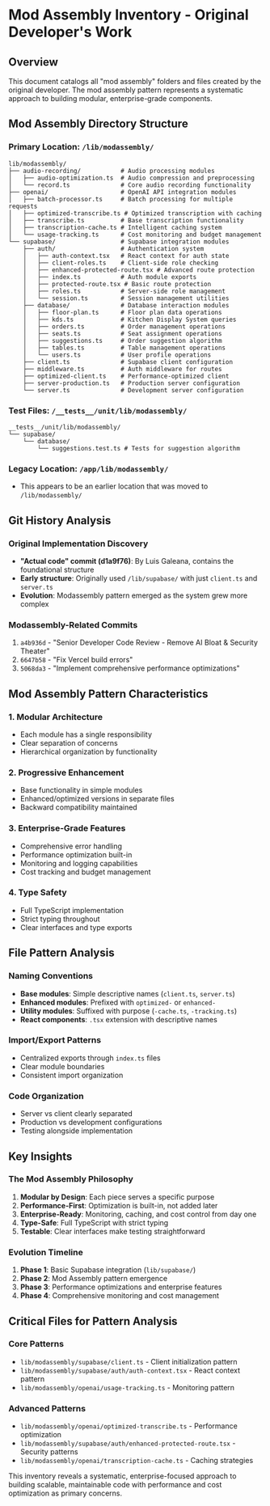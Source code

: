 # Mod Assembly Inventory - Original Developer's Work

## Overview
This document catalogs all "mod assembly" folders and files created by the original developer. The mod assembly pattern represents a systematic approach to building modular, enterprise-grade components.

## Mod Assembly Directory Structure

### Primary Location: `/lib/modassembly/`
```
lib/modassembly/
├── audio-recording/           # Audio processing modules
│   ├── audio-optimization.ts  # Audio compression and preprocessing
│   └── record.ts              # Core audio recording functionality
├── openai/                    # OpenAI API integration modules
│   ├── batch-processor.ts     # Batch processing for multiple requests
│   ├── optimized-transcribe.ts # Optimized transcription with caching
│   ├── transcribe.ts          # Base transcription functionality
│   ├── transcription-cache.ts # Intelligent caching system
│   └── usage-tracking.ts      # Cost monitoring and budget management
└── supabase/                  # Supabase integration modules
    ├── auth/                  # Authentication system
    │   ├── auth-context.tsx   # React context for auth state
    │   ├── client-roles.ts    # Client-side role checking
    │   ├── enhanced-protected-route.tsx # Advanced route protection
    │   ├── index.ts           # Auth module exports
    │   ├── protected-route.tsx # Basic route protection
    │   ├── roles.ts           # Server-side role management
    │   └── session.ts         # Session management utilities
    ├── database/              # Database interaction modules
    │   ├── floor-plan.ts      # Floor plan data operations
    │   ├── kds.ts             # Kitchen Display System queries
    │   ├── orders.ts          # Order management operations
    │   ├── seats.ts           # Seat assignment operations
    │   ├── suggestions.ts     # Order suggestion algorithm
    │   ├── tables.ts          # Table management operations
    │   └── users.ts           # User profile operations
    ├── client.ts              # Supabase client configuration
    ├── middleware.ts          # Auth middleware for routes
    ├── optimized-client.ts    # Performance-optimized client
    ├── server-production.ts   # Production server configuration
    └── server.ts              # Development server configuration
```

### Test Files: `/__tests__/unit/lib/modassembly/`
```
__tests__/unit/lib/modassembly/
└── supabase/
    └── database/
        └── suggestions.test.ts # Tests for suggestion algorithm
```

### Legacy Location: `/app/lib/modassembly/`
- This appears to be an earlier location that was moved to `/lib/modassembly/`

## Git History Analysis

### Original Implementation Discovery
- **"Actual code" commit (d1a9f76)**: By Luis Galeana, contains the foundational structure
- **Early structure**: Originally used `/lib/supabase/` with just `client.ts` and `server.ts`
- **Evolution**: Modassembly pattern emerged as the system grew more complex

### Modassembly-Related Commits
1. `a4b936d` - "Senior Developer Code Review - Remove AI Bloat & Security Theater"
2. `6647b58` - "Fix Vercel build errors" 
3. `5068da3` - "Implement comprehensive performance optimizations"

## Mod Assembly Pattern Characteristics

### 1. Modular Architecture
- Each module has a single responsibility
- Clear separation of concerns
- Hierarchical organization by functionality

### 2. Progressive Enhancement
- Base functionality in simple modules
- Enhanced/optimized versions in separate files
- Backward compatibility maintained

### 3. Enterprise-Grade Features
- Comprehensive error handling
- Performance optimization built-in
- Monitoring and logging capabilities
- Cost tracking and budget management

### 4. Type Safety
- Full TypeScript implementation
- Strict typing throughout
- Clear interfaces and type exports

## File Pattern Analysis

### Naming Conventions
- **Base modules**: Simple descriptive names (`client.ts`, `server.ts`)
- **Enhanced modules**: Prefixed with `optimized-` or `enhanced-`
- **Utility modules**: Suffixed with purpose (`-cache.ts`, `-tracking.ts`)
- **React components**: `.tsx` extension with descriptive names

### Import/Export Patterns
- Centralized exports through `index.ts` files
- Clear module boundaries
- Consistent import organization

### Code Organization
- Server vs client clearly separated
- Production vs development configurations
- Testing alongside implementation

## Key Insights

### The Mod Assembly Philosophy
1. **Modular by Design**: Each piece serves a specific purpose
2. **Performance-First**: Optimization is built-in, not added later
3. **Enterprise-Ready**: Monitoring, caching, and cost control from day one
4. **Type-Safe**: Full TypeScript with strict typing
5. **Testable**: Clear interfaces make testing straightforward

### Evolution Timeline
1. **Phase 1**: Basic Supabase integration (`lib/supabase/`)
2. **Phase 2**: Mod Assembly pattern emergence
3. **Phase 3**: Performance optimizations and enterprise features
4. **Phase 4**: Comprehensive monitoring and cost management

## Critical Files for Pattern Analysis

### Core Patterns
- `lib/modassembly/supabase/client.ts` - Client initialization pattern
- `lib/modassembly/supabase/auth/auth-context.tsx` - React context pattern
- `lib/modassembly/openai/usage-tracking.ts` - Monitoring pattern

### Advanced Patterns  
- `lib/modassembly/openai/optimized-transcribe.ts` - Performance optimization
- `lib/modassembly/supabase/auth/enhanced-protected-route.tsx` - Security patterns
- `lib/modassembly/openai/transcription-cache.ts` - Caching strategies

This inventory reveals a systematic, enterprise-focused approach to building scalable, maintainable code with performance and cost optimization as primary concerns.